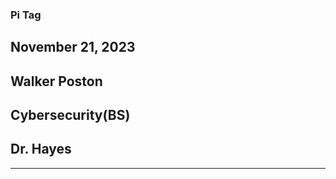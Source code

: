 ### Pi Tag ###
## November 21, 2023 ##
## Walker Poston ##
## Cybersecurity(BS) ##
## Dr. Hayes ##

-------------------------------

